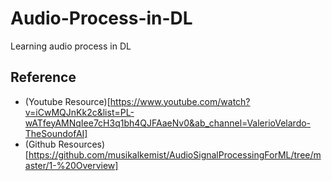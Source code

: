 # Audio-Process-in-DL
Learning audio process in DL
## Reference
+ (Youtube Resource)[https://www.youtube.com/watch?v=iCwMQJnKk2c&list=PL-wATfeyAMNqIee7cH3q1bh4QJFAaeNv0&ab_channel=ValerioVelardo-TheSoundofAI]
+ (Github Resources)[https://github.com/musikalkemist/AudioSignalProcessingForML/tree/master/1-%20Overview]